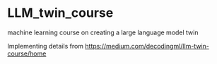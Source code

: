 # LLM_twin_course
machine learning course on creating a large language model twin

Implementing details from https://medium.com/decodingml/llm-twin-course/home
